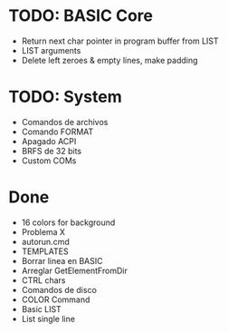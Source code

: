 # TODO: BASIC Core
- Return next char pointer in program buffer from LIST
- LIST arguments
- Delete left zeroes & empty lines, make padding

# TODO: System
- Comandos de archivos
- Comando FORMAT
- Apagado ACPI
- BRFS de 32 bits
- Custom COMs

# Done
- 16 colors for background
- Problema X
- autorun.cmd
- TEMPLATES
- Borrar linea en BASIC
- Arreglar GetElementFromDir
- CTRL chars
- Comandos de disco
- COLOR Command
- Basic LIST
- List single line
